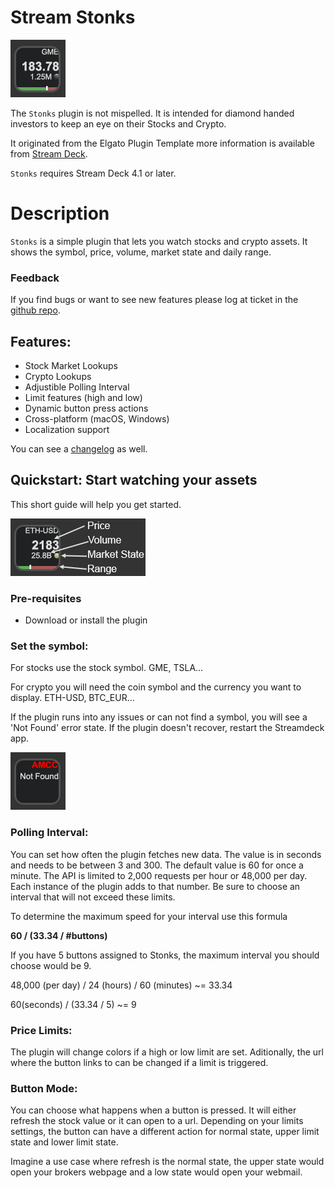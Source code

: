 
# Stream Stonks

![Hero Imahge](images/Closed.png)

The `Stonks` plugin is not mispelled. It is intended for diamond handed investors to keep an eye on their Stocks and Crypto. 

It originated from the Elgato Plugin Template more information is available from [Stream Deck](https://developer.elgato.com/documentation/stream-deck/).

`Stonks` requires Stream Deck 4.1 or later.

# Description

`Stonks` is a simple plugin that lets you watch stocks and crypto assets. It shows the symbol, price, volume, market state and daily range. 

### Feedback
If you find bugs or want to see new features please log at ticket in the [github repo](https://github.com/Phando/Streamdeck-Stonks/issues).


## Features:

- Stock Market Lookups
- Crypto Lookups
- Adjustible Polling Interval
- Limit features (high and low)
- Dynamic button press actions
- Cross-platform (macOS, Windows)
- Localization support

You can see a [changelog](Changelog.md) as well.

## Quickstart: Start watching your assets

This short guide will help you get started.

![Labels](images/Layout.png)

### Pre-requisites

- Download or install the plugin

### Set the symbol:

For stocks use the stock symbol. GME, TSLA... 

For crypto you will need the coin symbol and the currency you want to display. ETH-USD, BTC_EUR...

If the plugin runs into any issues or can not find a symbol, you will see a 'Not Found' error state. If the plugin doesn't recover, restart the Streamdeck app.

![Error](images/Error.png)

### Polling Interval:

You can set how often the plugin fetches new data. The value is in seconds and needs to be between 3 and 300. The default value is 60 for once a minute. The API is limited to 2,000 requests per hour or 48,000 per day. Each instance of the plugin adds to that number. Be sure to choose an interval that will not exceed these limits.

To determine the maximum speed for your interval use this formula

**60 / (33.34 / #buttons)**

If you have 5 buttons assigned to Stonks, the maximum interval you should choose would be 9.

48,000 (per day) / 24 (hours) / 60 (minutes) ~= 33.34

60(seconds) / (33.34 / 5) ~= 9

### Price Limits:

The plugin will change colors if a high or low limit are set. Aditionally, the url where the button links to can be changed if a limit is triggered.

### Button Mode:

You can choose what happens when a button is pressed. It will either refresh the stock value or it can open to a url. Depending on your limits settings, the button can have a different action for normal state, upper limit state and lower limit state.

Imagine a use case where refresh is the normal state, the upper state would open your brokers webpage and a low state would open your webmail.